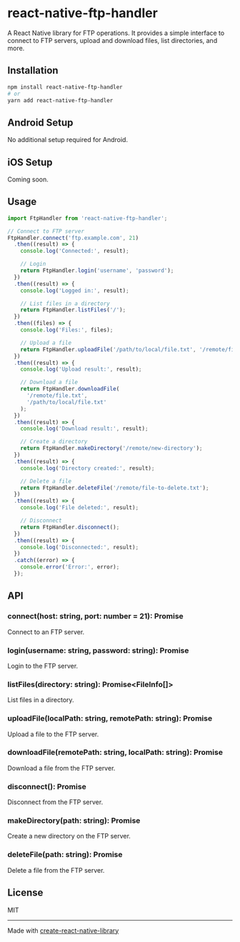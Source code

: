 # react-native-ftp-handler

A React Native library for FTP operations. It provides a simple interface to connect to FTP servers, upload and download files, list directories, and more.

## Installation

```sh
npm install react-native-ftp-handler
# or
yarn add react-native-ftp-handler
```

## Android Setup

No additional setup required for Android.

## iOS Setup

Coming soon.

## Usage

```javascript
import FtpHandler from 'react-native-ftp-handler';

// Connect to FTP server
FtpHandler.connect('ftp.example.com', 21)
  .then((result) => {
    console.log('Connected:', result);

    // Login
    return FtpHandler.login('username', 'password');
  })
  .then((result) => {
    console.log('Logged in:', result);

    // List files in a directory
    return FtpHandler.listFiles('/');
  })
  .then((files) => {
    console.log('Files:', files);

    // Upload a file
    return FtpHandler.uploadFile('/path/to/local/file.txt', '/remote/file.txt');
  })
  .then((result) => {
    console.log('Upload result:', result);

    // Download a file
    return FtpHandler.downloadFile(
      '/remote/file.txt',
      '/path/to/local/file.txt'
    );
  })
  .then((result) => {
    console.log('Download result:', result);

    // Create a directory
    return FtpHandler.makeDirectory('/remote/new-directory');
  })
  .then((result) => {
    console.log('Directory created:', result);

    // Delete a file
    return FtpHandler.deleteFile('/remote/file-to-delete.txt');
  })
  .then((result) => {
    console.log('File deleted:', result);

    // Disconnect
    return FtpHandler.disconnect();
  })
  .then((result) => {
    console.log('Disconnected:', result);
  })
  .catch((error) => {
    console.error('Error:', error);
  });
```

## API

### connect(host: string, port: number = 21): Promise<string>

Connect to an FTP server.

### login(username: string, password: string): Promise<string>

Login to the FTP server.

### listFiles(directory: string): Promise<FileInfo[]>

List files in a directory.

### uploadFile(localPath: string, remotePath: string): Promise<string>

Upload a file to the FTP server.

### downloadFile(remotePath: string, localPath: string): Promise<string>

Download a file from the FTP server.

### disconnect(): Promise<string>

Disconnect from the FTP server.

### makeDirectory(path: string): Promise<string>

Create a new directory on the FTP server.

### deleteFile(path: string): Promise<string>

Delete a file from the FTP server.

## License

MIT

---

Made with [create-react-native-library](https://github.com/callstack/react-native-builder-bob)
